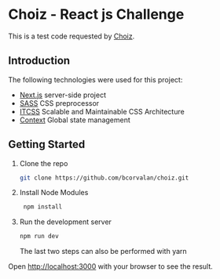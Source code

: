 # Choiz - React js Challenge
This is a test code  requested by [Choiz](https://www.choiz.com.ar/).

## Introduction
The following technologies were used for this project:
- [Next.js](https://nextjs.org/) server-side project
- [SASS](https://sass-lang.com/) CSS preprocessor
- [ITCSS](https://www.xfive.co/blog/itcss-scalable-maintainable-css-architecture/) Scalable and Maintainable CSS Architecture
- [Context](https://es.reactjs.org/docs/context.html) Global state management

## Getting Started
1. Clone the repo
   ```bash
   git clone https://github.com/bcorvalan/choiz.git
   ```
2. Install Node Modules 
   ```bash
    npm install
   ```
3. Run the development server   
    ```bash
    npm run dev
    ```
    The last two steps can also be performed with yarn
    
Open [http://localhost:3000](http://localhost:3000) with your browser to see the result.
